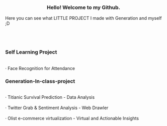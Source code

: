 ### <p align="center">Hello! Welcome to my Github.</p>
Here you can see what LITTLE PROJECT I made with Generation and myself ;D
<br></br>
<br></br>
### Self Learning Project
<br>‧ Face Recognition for Attendance</br>

### Generation-In-class-project
<br>‧ Titianic Survival Prediction - Data Analysis</br>
<br>‧ Twitter Grab & Sentiment Analysis - Web Drawler</br>
<br>‧ Olist e-commerce virtualization - Virtual and Actionable Insights</br>
